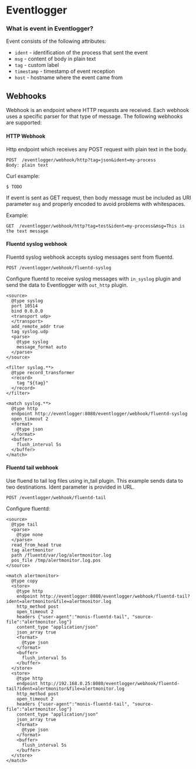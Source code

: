 # Eventlogger

### What is event in Eventlogger?

Event consists of the following attributes:

- `ident` - identification of the process that sent the event
- `msg` - content of body in plain text
- `tag` - custom label
- `timestamp` - timestamp of event reception
- `host` - hostname where the event came from


## Webhooks

Webhook is an endpoint where HTTP requests are received. Each webhook uses a specific parser for that type of message. 
The following webhooks are supported:

#### HTTP Webhook

Http endpoint which receives any POST request with plain text in the body.

```
POST  /eventlogger/webhook/http?tag=json&ident=my-process
Body: plain text
```


Curl example:
```
$ TODO
```

If event is sent as GET request, then body message must be included as URI parameter `msg` and properly encoded 
to avoid problems with whitespaces.

Example:
```
GET  /eventlogger/webhook/http?tag=test&ident=my-process&msg=This is the text message
```

#### Fluentd syslog webhook

Fluentd syslog webhook accepts syslog messages sent from fluentd. 

```
POST /eventlogger/webhook/fluentd-syslog
```


Configure fluentd to receive syslog messages with `in_syslog` plugin and send the data to Eventlogger with `out_http` plugin.

```
<source>
  @type syslog
  port 10514
  bind 0.0.0.0
  <transport udp>
  </transport>
  add_remote_addr true
  tag syslog.udp
  <parse>
    @type syslog
    message_format auto
  </parse>
</source>

<filter syslog.**>
  @type record_transformer
  <record>
    tag "${tag}"
  </record>
</filter>

<match syslog.**>
  @type http
  endpoint http://eventlogger:8080/eventlogger/webhook/fluentd-syslog
  open_timeout 2
  <format>
    @type json
  </format>
  <buffer>
    flush_interval 5s
  </buffer>
</match>
```


#### Fluentd tail webhook

Use fluend to tail log files using in_tail plugin. This example sends data to two destinations. Ident parameter is provided in URL.

```
POST /eventlogger/webhook/fluentd-tail
```


Configure fluentd:

```
<source>
  @type tail
  <parse>
    @type none
  </parse>
  read_from_head true
  tag alertmonitor
  path /fluentd/var/log/alertmonitor.log
  pos_file /tmp/alertmonitor.log.pos
</source>

<match alertmonitor>
  @type copy
  <store>
    @type http
    endpoint http://eventlogger:8080/eventlogger/webhook/fluentd-tail?ident=alertmonitor&file=alertmonitor.log
    http_method post
    open_timeout 2
    headers {"user-agent":"monis-fluentd-tail", "source-file":"alertmonitor.log"}
    content_type "application/json"
    json_array true
    <format>
      @type json
    </format>
    <buffer>
      flush_interval 5s
    </buffer>
  </store>
  <store>
    @type http
    endpoint http://192.168.0.25:8080/eventlogger/webhook/fluentd-tail?ident=alertmonitor&file=alertmonitor.log
    http_method post
    open_timeout 2
    headers {"user-agent":"monis-fluentd-tail", "source-file":"alertmonitor.log"}
    content_type "application/json"
    json_array true
    <format>
      @type json
    </format>
    <buffer>
      flush_interval 5s
    </buffer>
  </store>
</match>
```




